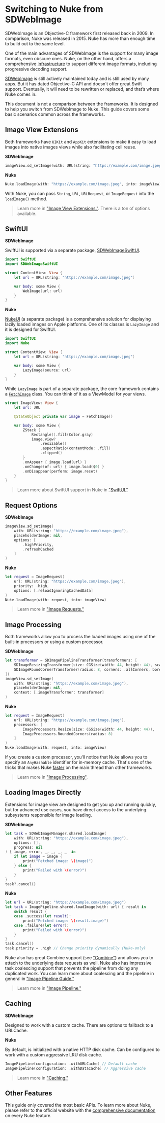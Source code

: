 # Switching to Nuke from SDWebImage

SDWebImage is an Objective-C framework first released back in 2009. In comparison, Nuke was released in 2015. Nuke has more than enough time to build out to the same level.

One of the main advantages of SDWebImage is the support for many image formats, even obscure ones. Nuke, on the other hand, offers a comprehensive [infrastructure](https://kean.blog/nuke/guides/image-formats) to support different image formats, including progressive decoding support.

[SDWebImage](https://github.com/SDWebImage/SDWebImage) is still actively maintained today and is still used by many apps. But it has dated Objective-C API and doesn't offer great Swift support. Eventually, it will need to be rewritten or replaced, and that’s where Nuke comes in.

This document is not a comparison between the frameworks. It is designed to help you switch from SDWebImage to Nuke. This guide covers some basic scenarios common across the frameworks.

## Image View Extensions

Both frameworks have `UIKit` and `AppKit` extensions to make it easy to load images into native images views while also facilitating cell reuse.

**SDWebImage**

```swift
imageView.sd_setImage(with: URL(string: "https://example.com/image.jpeg"))
```     

**Nuke**   

```swift
Nuke.loadImage(with: "https://example.com/image.jpeg", into: imageView)
```

With Nuke, you can pass `String`, `URL`, `URLRequest`, or `ImageRequest` into the `loadImage()` method.

> Learn more in ["Image View Extensions."](https://kean.blog/nuke/guides/image-view-extensions). There is a ton of options available.

## SwiftUI

**SDWebImage**

SwiftUI is supported via a separate package, [SDWebImageSwiftUI](https://github.com/SDWebImage/SDWebImageSwiftUI).

```swift
import SwiftUI
import SDWebImageSwiftUI

struct ContentView: View {
    let url = URL(string: "https://example.com/image.jpeg")

    var body: some View {
        WebImage(url: url)
    }
}
```

**Nuke**

[NukeUI](https://github.com/kean/NukeUI) (a separate package) is a comprehensive solution for displaying lazily loaded images on Apple platforms. One of its classes is `LazyImage` and it is designed for SwiftUI.

```swift
import SwiftUI
import Nuke

struct ContentView: View {
    let url = URL(string: "https://example.com/image.jpeg")

    var body: some View {
        LazyImage(source: url)
    }
}

```

While `LazyImage` is part of a separate package, the core framework contains a  [`FetchImage`](https://kean-org.github.io/docs/nuke/reference/10.0.0/FetchImage/) class. You can think of it as a ViewModel for your views.

```swift
struct ImageView: View {
    let url: URL

    @StateObject private var image = FetchImage()

    var body: some View {
        ZStack {
            Rectangle().fill(Color.gray)
            image.view?
                .resizable()
                .aspectRatio(contentMode: .fill)
                .clipped()
        }
        .onAppear { image.load(url) }
        .onChange(of: url) { image.load($0) }
        .onDisappear(perform: image.reset)
    }
}
```

> Learn more about SwiftUI support in Nuke in ["SwiftUI."](https://kean.blog/nuke/guides/swiftui)

## Request Options

**SDWebImage**

```swift
imageView.sd_setImage(
    with: URL(string: "https://example.com/image.jpeg"),
    placeholderImage: nil,
    options: [
        .highPriority,
        .refreshCached
    ]
)
```

**Nuke**

```swift
let request = ImageRequest(
    url: URL(string: "https://example.com/image.jpeg"),
    priority: .high,
    options: [.reloadIgnoringCachedData]
)
Nuke.loadImage(with: request, into: imageView)
```

> Learn more in ["Image Requests."](https://kean.blog/nuke/guides/customizing-requests)

## Image Processing

Both frameworks allow you to process the loaded images using one of the built-in processors or using a custom processor.

**SDWebImage**

```swift
let transformer = SDImagePipelineTransformer(transformers: [
    SDImageResizingTransformer(size: CGSize(width: 44, height: 44), scaleMode: .aspectFill),
    SDImageRoundCornerTransformer(radius: 8, corners: .allCorners, borderWidth: 0, borderColor: nil)
])
imageView.sd_setImage(
    with: URL(string: "https://example.com/image.jpeg"),
    placeholderImage: nil,
    context: [.imageTransformer: transformer]
)
```

**Nuke**

```swift
let request = ImageRequest(
    url: URL(string: "https://example.com/image.jpeg"),
    processors: [
        ImageProcessors.Resize(size: CGSize(width: 44, height: 44)),
        ImageProcessors.RoundedCorners(radius: 8)
    ]
)
Nuke.loadImage(with: request, into: imageView)
```

If you create a custom processor, you'll notice that Nuke allows you to specify an `AnyHashable` identifier for in-memory cache. That's one of the tricks that makes Nuke [faster](https://github.com/kean/ImageFrameworksBenchmark) on the main thread than other frameworks.

> Learn more in ["Image Processing"](https://kean.blog/nuke/guides/image-processing).

## Loading Images Directly

Extensions for image view are designed to get you up and running quickly, but for advanced use cases, you have direct access to the underlying subsystems responsible for image loading.

**SDWebImage**

```swift
let task = SDWebImageManager.shared.loadImage(
    with: URL(string: "https://example.com/image.jpeg"),
    options: [],
    progress: nil
) { image, error, _, _, _, _  in
    if let image = image {
        print("Fetched image: \(image)")
    } else {
        print("Failed with \(error)")
    }
}
task?.cancel()
```

**Nuke**

```swift
let url = URL(string: "https://example.com/image.jpeg")
let task = ImagePipeline.shared.loadImage(with: url) { result in
    switch result {
    case .success(let result):
        print("Fetched image: \(result.image)")
    case .failure(let error):
        print("Failed with \(error)")
    }
}
task.cancel()
task.priority = .high // Change priority dynamically (Nuke-only)
```

Nuke also has great Combine support (see ["Combine"](https://kean.blog/nuke/guides/combine)) and allows you to attach to the underlying data requests as well. Nuke also has impressive task coalescing support that prevents the pipeline from doing any duplicated work. You can learn more about coalescing and the pipeline in general in ["Image Pipeline Guide."](https://kean.blog/nuke/guides/image-pipeline-guide)

> Learn more in ["Image Pipeline."](https://kean.blog/nuke/guides/image-pipeline)

## Caching

**SDWebImage**

Designed to work with a custom cache. There are options to fallback to a URLCache.

**Nuke**

By default, is initialized with a native HTTP disk cache. Can be configured to work with a custom aggressive LRU disk cache.
    

```swift
ImagePipeline(configuration: .withURLCache) // Default cache
ImagePipeline(configuration: .withDataCache) // Aggressive cache
```

> Learn more in ["Caching."](https://kean.blog/nuke/guides/caching)

## Other Features

This guide only covered the most basic APIs. To learn more about Nuke, please refer to the official website with the [comprehensive documentation](https://kean.blog/nuke/guides/welcome) on every Nuke feature.

